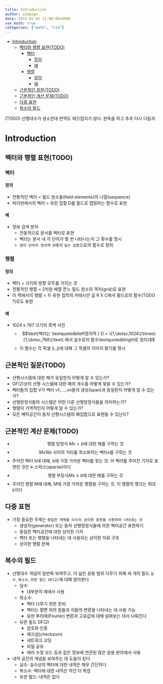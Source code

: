 ```yaml
---
title: Introduction
author: aimpugn
date: 2021-02-02 21:00:00+0900
use_math: true
categories: ["math", "ctm"]
---
```


- [Introduction](#introduction)
  - [벡터와 행렬 표현(TODO)](#벡터와-행렬-표현todo)
    - [벡터](#벡터)
      - [정의](#정의)
      - [예](#예)
    - [행렬](#행렬)
      - [정의](#정의-1)
      - [예](#예-1)
  - [근본적인 질문(TODO)](#근본적인-질문todo)
  - [근본적인 계산 문제(TODO)](#근본적인-계산-문제todo)
  - [다중 표현](#다중-표현)
  - [복수의 필드](#복수의-필드)

(TODO) 선형대수가 생소한데 번역도 매끄럽지가 않다. 완독을 하고 추후 다시 다듬자.

# Introduction

## 벡터와 행렬 표현(TODO)

### 벡터

#### 정의

- 전통적인 벡터 = 필드 원소들(field elements)의 나열(sequence)
- 파이썬에서의 벡터 = 유한 집합 D를 필드로 맵핑하는 함수로 표현

#### 예

- 정보 검색 분야
  - 전동적으로 문서를 벡터로 표현
  - 벡터는 문서 내 각 단어가 몇 번 나타나는지 그 횟수를 명시
  - `영어 단어의 정의역 D`에서 `실수 집합`으로의 함수로 정의

### 행렬

#### 정의

- 벡터 = 크키와 방향 모두를 가지는 것
- 전통적인 행렬 = 2차원 배열 똔느 필드 원소의 격자(grid)로 표현
- 이 책에서의 행렬 = 두 유한 집학의 카테시안 곱 R X C에서 필드로의 함수(TODO ?)로도 표현

#### 예

- 1024 x 767 크기의 흑백 사진
  - $$\text{벡터는 \textquotedblleft정의역 } D = \{1,\dotsc,1024\}\times\{1,\dotsc,768\}\text{ 에서 실수로의 함수\textquotedblright로 정의}$$
  - 이 함수는 각 픽셀 (i, j)에 대해 그 픽셀의 이미지 밝기를 명시

## 근본적인 질문(TODO)

- 선형시스템에 대한 해가 유일한지 어떻게 알 수 있는가?
- GF(2)상의 선형 시스템에 대한 해의 개수를 어떻게 찾을 수 있는가?
- 벡터들의 집합 V가 벡터 v1,....,vn들의 생성(span)과 동일한지 어떻게 알 수 있는가?
- 선형방정식들의 시스템은 어떤 다른 선형방정식들을 의미하는가?
- 행렬이 가역적인지 어떻게 알 수 있는가?
- 모든 베턱공간이 동차 선형시스템의 해집합으로 표현될 수 있난드?

## 근본적인 계산 문제(TODO)

- $$\text{행렬 방정식 } Mx = b\text{에 대한 해를 구하는 것}$$
- $$Mx\text{와} b\text{ 사이의 거리를 최소화하는 벡터}x\text{를 구하는 것}$$
- 주어진 벡터 b에 대해, b에 가장 가까운 벡터를 찾는 것. 이 벡터를 주어진 기저로 표현한 것은 k-스파스(sparse)이다
- $$\text{행렬 부등식} Mx \le b \text{에 대한 해를 구하는 것}$$
- 주어진 행렬 M에 대해, M에 가장 가까운 행렬을 구하는 것. 이 행렬의 랭크는 최대 k이다

## 다중 표현

- 가장 중요한 주제는 `동일한 객체를 다수의 상이한 표현을 사용하여 나타내는 것`
  - 생성자(generator) 또는 동차 선형방정식들에 의한 벡터공간 표현하기
  - 동일한 벡터공간에 대한 상이한 기저
  - 벡터 또는 행렬을 나타내는 데 사용되는 상이한 자료 구조
  - 상이한 행렬 분해

## 복수의 필드

- 선형대수 개념의 일반화 보여주고, 더 넓은 응용 범위 다루기 위해 세 개의 필드 `실수`, `복소수`, `유한 필드 GF(2)`에 대해 알아본다
  - 실수:
    - 대부분의 예에서 사용
  - 복소수:
    - 벡터 다루기 위한 준비.
    - 벡터는 평면 위의 점들과 이들의 변환을 나타내는 데 사용 가능
    - 유한 푸리에(Fourier) 변환과 고유값에 대해 살펴보는 데서 다뤄진다
  - 유한 필드 GF(2)
    - 암호화 인증
    - 체크섬(checksum)
    - 네트워크 코딩
    - 비밀 공유
    - 에러 수정 코드 등과 같은 정보에 연관된 많은 응용 분야에서 사용
- 내적 공간의 개념을 보여주는 데 도움이 된다
  - 실수: 실수상의 벡터에 대한 내적은 매우 간단하다
  - 복소수: 벡터에 대한 내적은 약간 더 복잡
  - 유한 필드: 내적은 없다
